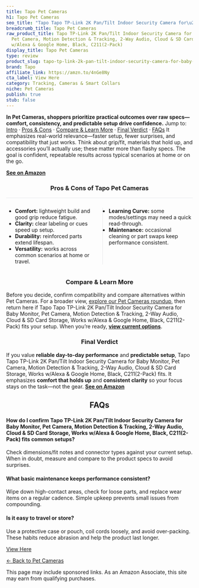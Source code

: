 ```yaml
---
title: Tapo Pet Cameras
h1: Tapo Pet Cameras
seo_title: "Tapo Tapo TP-Link 2K Pan/Tilt Indoor Security Camera for\u2026"
breadcrumb_title: Tapo Pet Cameras
raw_product_title: Tapo TP-Link 2K Pan/Tilt Indoor Security Camera for Baby Monitor,
  Pet Camera, Motion Detection & Tracking, 2-Way Audio, Cloud & SD Card Storage, Works
  w/Alexa & Google Home, Black, C211(2-Pack)
display_title: Tapo Pet Cameras
type: review
product_slug: tapo-tp-link-2k-pan-tilt-indoor-security-camera-for-baby-monitor-pet-ca-812eaf2b
brand: Tapo
affiliate_link: https://amzn.to/4nGe8Ny
cta_label: View Here
category: Tracking, Cameras & Smart Collars
niche: Pet Cameras
publish: true
stub: false
---
```


<div id="intro" class="full-width"><p><strong>In Pet Cameras, shoppers prioritize practical outcomes over raw specs&mdash;comfort, consistency, and predictable setup drive confidence.</strong> Jump to: <a href="#intro">Intro</a> · <a href="#pros-cons">Pros &amp; Cons</a> · <a href="#compare-more">Compare &amp; Learn More</a> · <a href="#verdict">Final Verdict</a> · <a href="#faqs">FAQs</a> It emphasizes real-world relevance&mdash;faster setup, fewer surprises, and compatibility that just works. Think about grip/fit, materials that hold up, and accessories you’ll actually use; these matter more than flashy specs. The goal is confident, repeatable results across typical scenarios at home or on the go.</p><p><a href="https://amzn.to/4nGe8Ny" rel="nofollow sponsored noopener" target="_blank"><strong>See on Amazon</strong></a></p></div>
<h3 id="pros-cons" style="text-align:center;">Pros &amp; Cons of Tapo Pet Cameras</h3>
<div class="pc-grid" style="display:grid;grid-template-columns:1fr 1fr;gap:16px;border-top:1px solid #e5e7eb;padding-top:12px;">
  <ul>
    <li><strong>Comfort:</strong> lightweight build and good grip reduce fatigue.</li>
    <li><strong>Clarity:</strong> clear labeling or cues speed up setup.</li>
    <li><strong>Durability:</strong> reinforced parts extend lifespan.</li>
    <li><strong>Versatility:</strong> works across common scenarios at home or travel.</li>
  </ul>
  <ul style="border-left:1px solid #e5e7eb;padding-left:16px;">
    <li><strong>Learning Curve:</strong> some modes/settings may need a quick read-through.</li>
    <li><strong>Maintenance:</strong> occasional cleaning or part swaps keep performance consistent.</li>
  </ul>
</div>


<h3 id="compare-more" style="text-align:center;">Compare &amp; Learn More</h3>
<p>Before you decide, confirm compatibility and compare alternatives within Pet Cameras. For a broader view, <a href="#">explore our Pet Cameras roundup</a>, then return here if Tapo Tapo TP-Link 2K Pan/Tilt Indoor Security Camera for Baby Monitor, Pet Camera, Motion Detection & Tracking, 2-Way Audio, Cloud & SD Card Storage, Works w/Alexa & Google Home, Black, C211(2-Pack) fits your setup. When you’re ready, <a href="https://amzn.to/4nGe8Ny" rel="nofollow sponsored noopener" target="_blank"><strong>view current options</strong></a>.</p>

<h3 id="verdict" style="text-align:center;">Final Verdict</h3>
<p>If you value <strong>reliable day-to-day performance</strong> and <strong>predictable setup</strong>, Tapo Tapo TP-Link 2K Pan/Tilt Indoor Security Camera for Baby Monitor, Pet Camera, Motion Detection & Tracking, 2-Way Audio, Cloud & SD Card Storage, Works w/Alexa & Google Home, Black, C211(2-Pack) fits. It emphasizes <strong>comfort that holds up</strong> and <strong>consistent clarity</strong> so your focus stays on the task&mdash;not the gear. <a href="https://amzn.to/4nGe8Ny" rel="nofollow sponsored noopener" target="_blank"><strong>See on Amazon</strong></a></p>

<h2 id="faqs" style="text-align:center;">FAQs</h2>
<h4><strong>How do I confirm Tapo TP-Link 2K Pan/Tilt Indoor Security Camera for Baby Monitor, Pet Camera, Motion Detection & Tracking, 2-Way Audio, Cloud & SD Card Storage, Works w/Alexa & Google Home, Black, C211(2-Pack) fits common setups?</strong></h4>
<p>Check dimensions/fit notes and connector types against your current setup. When in doubt, measure and compare to the product specs to avoid surprises.</p>
<h4><strong>What basic maintenance keeps performance consistent?</strong></h4>
<p>Wipe down high-contact areas, check for loose parts, and replace wear items on a regular cadence. Simple upkeep prevents small issues from compounding.</p>
<h4><strong>Is it easy to travel or store?</strong></h4>
<p>Use a protective case or pouch, coil cords loosely, and avoid over-packing. These habits reduce abrasion and help the product last longer.</p>

<p><a class="btn" href="https://amzn.to/4nGe8Ny" target="_blank" rel="nofollow sponsored noopener">View Here</a></p>
<p><a href="/roundups/tracking-cameras-smart-collars/pet-cameras/">← Back to Pet Cameras</a></p>
<aside class="disclosure">This page may include sponsored links. As an Amazon Associate, this site may earn from qualifying purchases.</aside>
